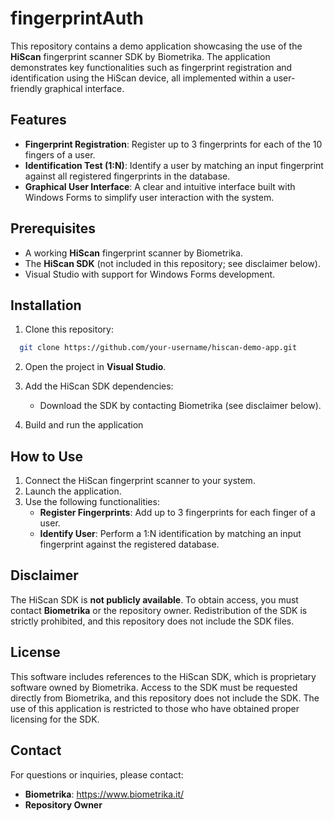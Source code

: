 # fingerprintAuth

This repository contains a demo application showcasing the use of the **HiScan** fingerprint scanner SDK by Biometrika. The application demonstrates key functionalities such as fingerprint registration and identification using the HiScan device, all implemented within a user-friendly graphical interface.

## Features

- **Fingerprint Registration**: Register up to 3 fingerprints for each of the 10 fingers of a user.  
- **Identification Test (1:N)**: Identify a user by matching an input fingerprint against all registered fingerprints in the database.  
- **Graphical User Interface**: A clear and intuitive interface built with Windows Forms to simplify user interaction with the system.

## Prerequisites

- A working **HiScan** fingerprint scanner by Biometrika.
- The **HiScan SDK** (not included in this repository; see disclaimer below).
- Visual Studio with support for Windows Forms development.

## Installation

1. Clone this repository:

 ```bash
   git clone https://github.com/your-username/hiscan-demo-app.git
```

2. Open the project in **Visual Studio**.

3. Add the HiScan SDK dependencies:
   - Download the SDK by contacting Biometrika (see disclaimer below).

4. Build and run the application

## How to Use

1. Connect the HiScan fingerprint scanner to your system.
2. Launch the application.
3. Use the following functionalities:
   - **Register Fingerprints**: Add up to 3 fingerprints for each finger of a user.
   - **Identify User**: Perform a 1:N identification by matching an input fingerprint against the registered database.

## Disclaimer

The HiScan SDK is **not publicly available**. To obtain access, you must contact **Biometrika** or the repository owner. Redistribution of the SDK is strictly prohibited, and this repository does not include the SDK files.

## License

This software includes references to the HiScan SDK, which is proprietary software owned by Biometrika. Access to the SDK must be requested directly from Biometrika, and this repository does not include the SDK. The use of this application is restricted to those who have obtained proper licensing for the SDK.


## Contact

For questions or inquiries, please contact:

- **Biometrika**: https://www.biometrika.it/
- **Repository Owner**
